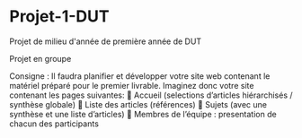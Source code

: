 # Projet-1-DUT
Projet de milieu d'année de première année de DUT

Projet en groupe

Consigne :
Il faudra planifier et développer votre site web contenant le matériel préparé pour le premier livrable.
Imaginez donc votre site contenant les pages suivantes:
 Accueil (selections d’articles hiérarchisés / synthèse globale)
 Liste des articles (références)
 Sujets (avec une synthèse et une liste d’articles)
 Membres de l’équipe : presentation de chacun des participants
